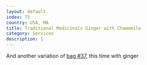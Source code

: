 ```yaml
---
layout: default
index: 75
country: USA, MA
title: Traditional Medicinals Ginger with Chamomile
category: Services
description: |
---
```

And another variation of [bag #37](#post_37), this time with ginger
